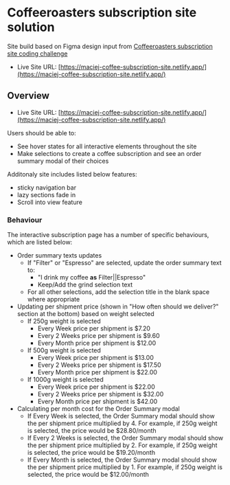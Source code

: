 # Coffeeroasters subscription site solution

Site build based on Figma design input from [Coffeeroasters subscription site coding challenge](https://www.frontendmentor.io/challenges/coffeeroasters-subscription-site-5Fc26HVY6)

- Live Site URL: [https://maciej-coffee-subscription-site.netlify.app/](https://maciej-coffee-subscription-site.netlify.app/)

## Overview

- Live Site URL: [https://maciej-coffee-subscription-site.netlify.app/](https://maciej-coffee-subscription-site.netlify.app/)

Users should be able to:

- See hover states for all interactive elements throughout the site
- Make selections to create a coffee subscription and see an order summary modal of their choices

Additonaly site includes listed below features:

- sticky navigation bar
- lazy sections fade in
- Scroll into view feature

### Behaviour

The interactive subscription page has a number of specific behaviours, which are listed below:

- Order summary texts updates
  - If "Filter" or "Espresso" are selected, update the order summary text to:
    - "I drink my coffee **as** Filter||Espresso"
    - Keep/Add the grind selection text
  - For all other selections, add the selection title in the blank space where appropriate
- Updating per shipment price (shown in "How often should we deliver?" section at the bottom) based on weight selected
  - If 250g weight is selected
    - Every Week price per shipment is $7.20
    - Every 2 Weeks price per shipment is $9.60
    - Every Month price per shipment is $12.00
  - If 500g weight is selected
    - Every Week price per shipment is $13.00
    - Every 2 Weeks price per shipment is $17.50
    - Every Month price per shipment is $22.00
  - If 1000g weight is selected
    - Every Week price per shipment is $22.00
    - Every 2 Weeks price per shipment is $32.00
    - Every Month price per shipment is $42.00
- Calculating per month cost for the Order Summary modal
  - If Every Week is selected, the Order Summary modal should show the per shipment price multiplied by 4. For example, if 250g weight is selected, the price would be $28.80/month
  - If Every 2 Weeks is selected, the Order Summary modal should show the per shipment price multiplied by 2. For example, if 250g weight is selected, the price would be $19.20/month
  - If Every Month is selected, the Order Summary modal should show the per shipment price multiplied by 1. For example, if 250g weight is selected, the price would be $12.00/month
